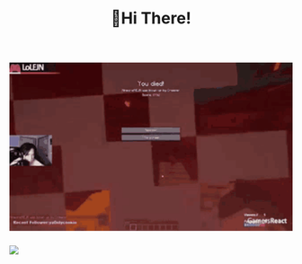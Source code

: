 <h1 align=center
  
👋Hi There!
<br>

<br>
  <img src="nope-computer-crash.gif" height="300" width="1750" ></h1>
  </div> 

[![](https://visitcount.itsvg.in/api?id=Emonilo&icon=0&color=0)](https://visitcount.itsvg.in)

